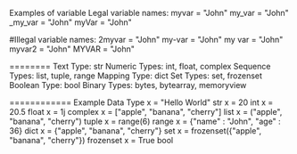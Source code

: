 Examples of variable
Legal variable names: 
myvar = "John" 
my_var = "John" 
_my_var = "John" 
myVar = "John" 

#Illegal variable names: 
2myvar = "John" 
my-var = "John" 
my var = "John" 
myvar2 = "John" 
MYVAR = "John" 

========
Text Type: str 
Numeric Types: int, float, complex 
Sequence Types: list, tuple, range 
Mapping Type: dict 
Set Types: set, frozenset 
Boolean Type: bool 
Binary Types: bytes, bytearray, memoryview 


============
Example 						Data Type 
x = "Hello World" 					str 
x = 20 						int 
x = 20.5 						float 
x = 1j 							complex 
x = ["apple", "banana", "cherry"] 				list 
x = ("apple", "banana", "cherry") 				tuple 
x = range(6) 						range 
x = {"name" : "John", "age" : 36} 			dict 
x = {"apple", "banana", "cherry"} 			set 
x = frozenset({"apple", "banana", "cherry"}) 		frozenset 
x = True 						bool 
